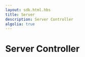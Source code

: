 ```yaml
---
layout: sdk.html.hbs
title: Server
description: Server Controller
algolia: true
---
```


# Server Controller
